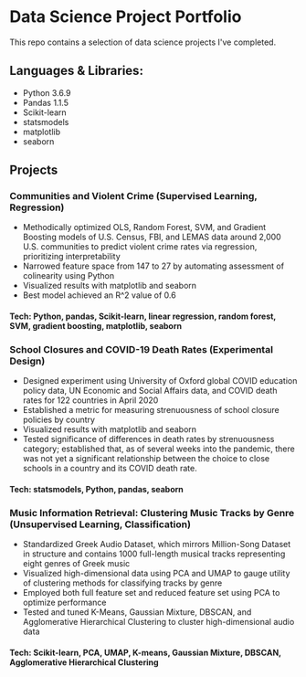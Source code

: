 # Data Science Project Portfolio

This repo contains a selection of data science projects I've completed.

## Languages & Libraries:

* Python 3.6.9
* Pandas 1.1.5
* Scikit-learn
* statsmodels
* matplotlib
* seaborn

## Projects

### Communities and Violent Crime (Supervised Learning, Regression)
  * Methodically optimized OLS, Random Forest, SVM, and Gradient Boosting models of U.S. Census, FBI, and LEMAS data around 2,000 U.S. communities to predict violent crime rates via regression, prioritizing interpretability
  * Narrowed feature space from 147 to 27 by automating assessment of colinearity using Python
  * Visualized results with matplotlib and seaborn
  * Best model achieved an R^2 value of 0.6
  #### Tech: Python, pandas, Scikit-learn, linear regression, random forest, SVM, gradient boosting, matplotlib, seaborn

### School Closures and COVID-19 Death Rates (Experimental Design)
  * Designed experiment using University of Oxford global COVID education policy data, UN Economic and Social Affairs data, and COVID death rates for 122 countries in April 2020
  * Established a metric for measuring strenuousness of school closure policies by country
  * Visualized results with matplotlib and seaborn
  * Tested significance of differences in death rates by strenuousness category; established that, as of several weeks into the pandemic, there was not yet a significant relationship between the choice to close schools in a country and its COVID death rate.
  #### Tech: statsmodels, Python, pandas, seaborn

### Music Information Retrieval: Clustering Music Tracks by Genre (Unsupervised Learning, Classification)
  * Standardized Greek Audio Dataset, which mirrors Million-Song Dataset in structure and contains 1000 full-length musical tracks representing eight genres of Greek music
  * Visualized high-dimensional data using PCA and UMAP to gauge utility of clustering methods for classifying tracks by genre
  * Employed both full feature set and reduced feature set using PCA to optimize performance
  * Tested and tuned K-Means, Gaussian Mixture, DBSCAN, and Agglomerative Hierarchical Clustering to cluster high-dimensional audio data
  #### Tech: Scikit-learn, PCA, UMAP, K-means, Gaussian Mixture, DBSCAN, Agglomerative Hierarchical Clustering
